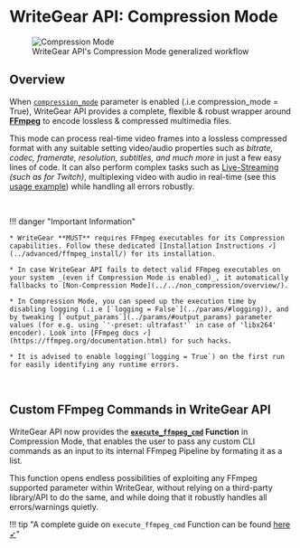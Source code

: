 <!--
===============================================
vidgear library source-code is deployed under the Apache 2.0 License:

Copyright (c) 2019-2020 Abhishek Thakur(@abhiTronix) <abhi.una12@gmail.com>

Licensed under the Apache License, Version 2.0 (the "License");
you may not use this file except in compliance with the License.
You may obtain a copy of the License at

   http://www.apache.org/licenses/LICENSE-2.0

Unless required by applicable law or agreed to in writing, software
distributed under the License is distributed on an "AS IS" BASIS,
WITHOUT WARRANTIES OR CONDITIONS OF ANY KIND, either express or implied.
See the License for the specific language governing permissions and
limitations under the License.
===============================================
-->

# WriteGear API: Compression Mode

<figure>
  <img src="../../../../assets/images/writegear_cm.png" loading="lazy" alt="Compression Mode" />
  <figcaption>WriteGear API's Compression Mode generalized workflow</figcaption>
</figure>

## Overview

When [`compression_mode`](../params/#compression_mode) parameter is enabled (.i.e compression_mode = True), WriteGear API provides a complete, flexible & robust wrapper around [**FFmpeg**](https://ffmpeg.org/) to encode lossless & compressed multimedia files.

This mode can process real-time video frames into a lossless compressed format with any suitable setting video/audio properties such as _bitrate, codec, framerate, resolution, subtitles, and much more_ in just a few easy lines of code. It can also perform complex tasks such as [Live-Streaming](../usage/#using-compression-mode-for-streaming-urls) _(such as for Twitch)_, multiplexing video with audio in real-time (see this [usage example](../usage/#using-compression-mode-with-live-audio-input)) while handling all errors robustly.


&nbsp; 


!!! danger "Important Information"

	* WriteGear **MUST** requires FFmpeg executables for its Compression capabilities. Follow these dedicated [Installation Instructions ➶](../advanced/ffmpeg_install/) for its installation.

	* In case WriteGear API fails to detect valid FFmpeg executables on your system _(even if Compression Mode is enabled)_, it automatically fallbacks to [Non-Compression Mode](../../non_compression/overview/).

	* In Compression Mode, you can speed up the execution time by disabling logging (.i.e [`logging = False`](../params/#logging)), and by tweaking [`output_params`](../params/#output_params) parameter values (for e.g. using `'-preset: ultrafast'` in case of 'libx264' encoder). Look into [FFmpeg docs ➶](https://ffmpeg.org/documentation.html) for such hacks.

	* It is advised to enable logging(`logging = True`) on the first run for easily identifying any runtime errors.


&nbsp;


## Custom FFmpeg Commands in WriteGear API

WriteGear API now provides the **[`execute_ffmpeg_cmd`](../../../../bonus/reference/writegear/#vidgear.gears.writegear.WriteGear.execute_ffmpeg_cmd) Function** in Compression Mode, that enables the user to pass any custom CLI commands as an input to its internal FFmpeg Pipeline by formating it as a list. 

This function opens endless possibilities of exploiting any FFmpeg supported parameter within WriteGear, without relying on a third-party library/API to do the same, and while doing that it robustly handles all errors/warnings quietly.

!!! tip "A complete guide on `execute_ffmpeg_cmd` Function can be found [here ➶](../advanced/cciw/)"


&nbsp;